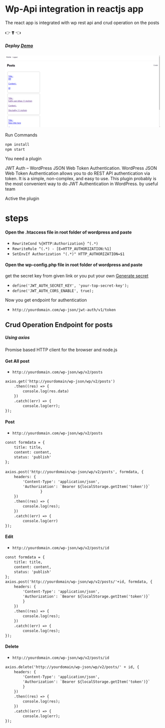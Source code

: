 
# Wp-Api integration in reactjs app
The react app is integrated with wp rest api and crud operation on the posts


:point_right: :heavy_heart_exclamation: :point_left:

##### Deploy [Demo](http://wp-api-site.surge.sh/)


![App](https://github.com/MohsinAliSoomro/wp-rest-api-integration-in-react/blob/master/src/records.gif?raw=true)


Run Commands
```
npm install
npm start
```

You need a plugin 

JWT Auth – WordPress JSON Web Token Authentication.
WordPress JSON Web Token Authentication allows you to do REST API authentication via token. It is a simple, non-complex, and easy to use. This plugin probably is the most convenient way to do JWT Authentication in WordPress.
by useful team

Active the plugin   

# steps 

#### Open the .htaccess file in root folder of wordpress and paste 


- `RewriteCond %{HTTP:Authorization} ^(.*)`
- `RewriteRule ^(.*) - [E=HTTP_AUTHORIZATION:%1]`
- `SetEnvIf Authorization "(.*)" HTTP_AUTHORIZATION=$1`


#### Open the wp-config.php file in root folder of wordpress and paste 
get the secret key from given link or you put your own
[Generate secret](https://api.wordpress.org/secret-key/1.1/salt/)


- `define('JWT_AUTH_SECRET_KEY', 'your-top-secret-key');`
- `define('JWT_AUTH_CORS_ENABLE', true);`

Now you get endpoint for authentication
- `http://yourdomain.com/wp-json/jwt-auth/v1/token`

## Crud Operation Endpoint for posts 

##### Using axios
Promise based HTTP client for the browser and node.js

#### Get All post
- `http://yourdomain.com/wp-json/wp/v2/posts`
```
axios.get('http://yourdomain/wp-json/wp/v2/posts')
	.then((res) => {
        console.log(res.data)	
	})
	.catch((err) => {
		console.log(err);
});
```

#### Post
- `http://yourdomain.com/wp-json/wp/v2/posts`
```
const formdata = {
	title: title,
	content: content,
	status: 'publish'
};
        
axios.post('http://yourdomain/wp-json/wp/v2/posts', formdata, {
	headers: {
		'Content-Type': 'application/json',
		'Authorization': `Bearer ${localStorage.getItem('token')}`
				}
	})
	.then((res) => {
		console.log(res);			
	})
    .catch((err) => {
        console.log(err)
});
```

#### Edit
- `http://yourdomain.com/wp-json/wp/v2/posts/id`
```
const formdata = {
	title: title,
	content: content,
	status: 'publish'
};
axios.post('http://yourdomain/wp-json/wp/v2/posts/'+id, formdata, {
    headers: {
	    'Content-Type': 'application/json',
	    'Authorization': `Bearer ${localStorage.getItem('token')}`
		}
	})
	.then((res) => {
		console.log(res);
	})
	.catch((err) => {
		console.log(res);
});
```


#### Delete
- `http://yourdomain.com/wp-json/wp/v2/posts/id`
```
axios.delete('http://yourdomain/wp-json/wp/v2/posts/' + id, {
	headers: {
		'Content-Type': 'application/json',
		'Authorization': `Bearer ${localStorage.getItem('token')}`
		}
	})
	.then((res) => {
		console.log(res);
	})
	.catch((err) => {
		console.log(err);
});
```


